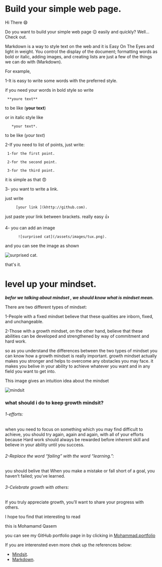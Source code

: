 # Build your simple web page.



Hi There :smile:

Do you want to build your simple web page :wink: easily and quickly?
Well... Check out.

Markdown is a way to style text on the web and it is Easy On The Eyes and light in weight. You control the display of the document; formatting words as bold or italic, adding images, and creating lists are just a few of the things we can do with (Markdown).

For example,

1-It is easy to write some words with the preferred style.

if you need your words in bold style so write 

     **youre text**
 to be like (**your text**)    

or in italic style like     
       
       *your text*.
       
 to be like (*your text*)  

2-If you need to list of points, just write:

     1-for the first point.
     
     2-for the second point.
     
     3-for the third point.
     
     
it is simple as that :heart_eyes:
     
3- you want to write a link.

just write 

         [your link ](khttp://github.com). 

just paste your link between brackets. really easy :thumbsup: 

4- you can add an image 

          ![surprised cat](/assets/images/tux.png).
          
 and you can see the image as shown         
          

![surprised cat](https://static.toiimg.com/photo/msid-67586673/67586673.jpg?3918697).

that's it.


 # level up your mindset.
 
 ***befor we talking about mindset , we should know what is mindset mean.***
 
 There are two different types of mindset:
 
 1-People with a fixed mindset believe that these qualities are inborn, fixed, and unchangeable.
 
 2-Those with a growth mindset, on the other hand, believe that these abilities can be developed and strengthened by way of commitment and hard work.
 
 so as you understand the differences between the two types of mindset you can know how a growth mindset is really important. growth mindset actually makes you stronger and   helps to overcome any obstacles you may face. it makes you belive in your ability to achieve whatever you want and in any field you want to get into.
 
 This image gives an intuition idea about the mindset
 
 ![mindsit](https://3kllhk1ibq34qk6sp3bhtox1-wpengine.netdna-ssl.com/wp-content/uploads/NewGrowthMindset2.png)
 
 ### what should i do to keep growth mindsit?
 
 ###### *1-efforts:*
 
 when you need to focus on something which you may find difficult to achieve, you should try again, again and again, with all of your efforts because Hard work should always be rewarded before inherent skill and believe in your ability until you success.
 
 ###### *2-Replace the word “failing” with the word “learning.”*:
 
 you should belive that When you make a mistake or fall short of a goal, you haven’t failed; you’ve learned.
 
 ###### *3-Celebrate growth with others*:
 
 If you truly appreciate growth, you’ll want to share your progress with others.
 
 I hope tou find that interesting to read 
 
 this is Mohamamd Qasem
 
 you can see my GitHub portfolio page in by clicking in [Mohammad.portfolio](https://github.com/Mohammad-Qasem) 
 
 
 If you are interensted even more chek up the references below:
  * [Mindsit](https://www.atlassian.com/blog/inside-atlassian/growth-mindset).
  * [Markdown](https://docs.github.com/en/free-pro-team@latest/github/writing-on-github/basic-writing-and-formatting-syntax).

 
 
 




     
     



